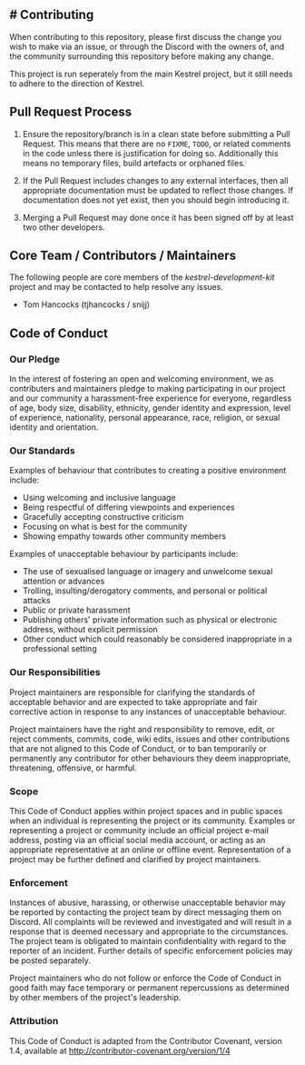 # Contributing
---
When contributing to this repository, please first discuss the change you wish to make via an issue, or through the Discord with the owners of, and the community surrounding this repository before making any change.

This project is run seperately from the main Kestrel project, but it still needs to adhere to the direction of Kestrel.

## Pull Request Process
1. Ensure the repository/branch is in a clean state before submitting a Pull Request. This means that there are no `FIXME`, `TODO`, or related comments in the code unless there is justification for doing so. Additionally this means no temporary files, build artefacts or orphaned files.

2. If the Pull Request includes changes to any external interfaces, then all appropriate documentation must be updated to reflect those changes. If documentation does not yet exist, then you should begin introducing it.

3. Merging a Pull Request may done once it has been signed off by at least two other developers.

## Core Team / Contributors / Maintainers
The following people are core members of the _kestrel-development-kit_ project and may be contacted to help resolve any issues.

- Tom Hancocks (tjhancocks / snijj)

## Code of Conduct

### Our Pledge
In the interest of fostering an open and welcoming environment, we as contributers and maintainers pledge to making participating in our project and our community a harassment-free experience for everyone, regardless of age, body size, disability, ethnicity, gender identity and expression, level of experience, nationality, personal appearance, race, religion, or sexual identity and orientation.

### Our Standards
Examples of behaviour that contributes to creating a positive environment include:

- Using welcoming and inclusive language
- Being respectful of differing viewpoints and experiences
- Gracefully accepting constructive criticism
- Focusing on what is best for the community
- Showing empathy towards other community members

Examples of unacceptable behaviour by participants include:

- The use of sexualised language or imagery and unwelcome sexual attention or advances
- Trolling, insulting/derogatory comments, and personal or political attacks
- Public or private harassment
- Publishing others' private information such as physical or electronic address, without explicit permission
- Other conduct which could reasonably be considered inappropriate in a professional setting

### Our Responsibilities
Project maintainers are responsible for clarifying the standards of acceptable behavior and are expected to take appropriate and fair corrective action in response to any instances of unacceptable behaviour.

Project maintainers have the right and responsibility to remove, edit, or reject comments, commits, code, wiki edits, issues and other contributions that are not aligned to this Code of Conduct, or to ban temporarily or permanently any contributor for other behaviours they deem inappropriate, threatening, offensive, or harmful.

### Scope
This Code of Conduct applies within project spaces and in public spaces when an individual is representing the project or its community. Examples or representing a project or community include an official project e-mail address, posting via an official social media account, or acting as an appropriate representative at an online or offline event. Representation of a project may be further defined and clarified by project maintainers.

### Enforcement

Instances of abusive, harassing, or otherwise unacceptable behavior may be reported by contacting the project team by direct messaging them on Discord. All complaints will be reviewed and investigated and will result in a response that is deemed necessary and appropriate to the circumstances. The project team is obligated to maintain confidentiality with regard to the reporter of an incident. Further details of specific enforcement policies may be posted separately.

Project maintainers who do not follow or enforce the Code of Conduct in good faith may face temporary or permanent repercussions as determined by other members of the project's leadership.

### Attribution

This Code of Conduct is adapted from the Contributor Covenant, version 1.4, available at http://contributor-covenant.org/version/1/4